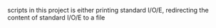 scripts in this project is either printing standard I/O/E, redirecting the content of  standard I/O/E to a file 

